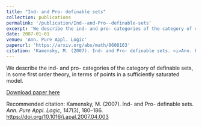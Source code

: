 ```yaml
---
title: "Ind- and Pro- definable sets"
collection: publications
permalink: '/publication/Ind--and-Pro--definable-sets'
excerpt: 'We describe the ind- and pro- categories of the category of definable sets, in some first order theory, in terms of points in a sufficiently saturated model.'
date: 2007-01-01
venue: 'Ann. Pure Appl. Logic'
paperurl: 'https://arxiv.org/abs/math/0608163'
citation: 'Kamensky, M. (2007). Ind- and Pro- definable sets. <i>Ann. Pure Appl. Logic</i>, <i>147</i>(3), 180–186. https://doi.org/10.1016/j.apal.2007.04.003'
---
```

We describe the ind- and pro- categories of the category of definable sets, in some first order theory, in terms of points in a sufficiently saturated model.

[Download paper here](https://arxiv.org/abs/math/0608163)

Recommended citation: Kamensky, M. (2007). Ind- and Pro- definable sets. <i>Ann. Pure Appl. Logic</i>, <i>147</i>(3), 180–186. https://doi.org/10.1016/j.apal.2007.04.003

